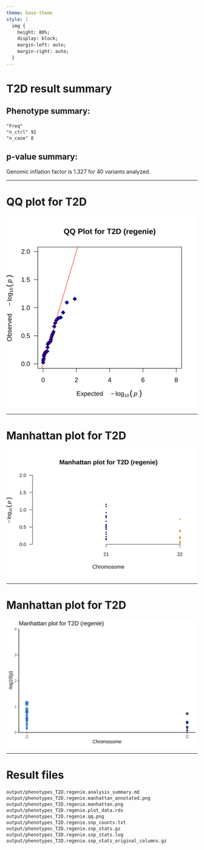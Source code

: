 ```yaml
---
theme: base-theme
style: |
  img {
    height: 80%;
    display: block;
    margin-left: auto;
    margin-right: auto;
  }
---    
```


# T2D result summary
## Phenotype summary:
```
"Freq"
"n_ctrl" 92
"n_case" 8

```
## p-value summary:
Genomic inflation factor is 1.327 for 40 variants analyzed.

---

# QQ plot for T2D

![](phenotypes_T2D.regenie.qq.png)

---

# Manhattan plot for T2D

![](phenotypes_T2D.regenie.manhattan.png)

---

# Manhattan plot for T2D

![](phenotypes_T2D.regenie.manhattan_annotated.png)

---

# Result files
```
output/phenotypes_T2D.regenie.analysis_summary.md
output/phenotypes_T2D.regenie.manhattan_annotated.png
output/phenotypes_T2D.regenie.manhattan.png
output/phenotypes_T2D.regenie.plot_data.rds
output/phenotypes_T2D.regenie.qq.png
output/phenotypes_T2D.regenie.snp_counts.txt
output/phenotypes_T2D.regenie.snp_stats.gz
output/phenotypes_T2D.regenie.snp_stats.log
output/phenotypes_T2D.regenie.snp_stats_original_columns.gz
```
